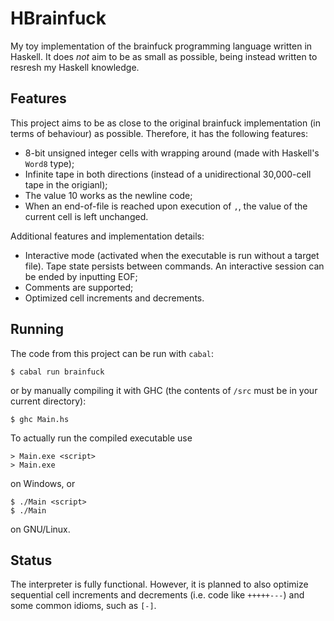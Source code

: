# HBrainfuck

My toy implementation of the brainfuck programming language written in Haskell. It does _not_ aim to be as small as possible, being instead written to resresh my Haskell knowledge.

## Features

This project aims to be as close to the original brainfuck implementation (in terms of behaviour) as possible. Therefore, it has the following features:
* 8-bit unsigned integer cells with wrapping around (made with Haskell's `Word8` type);
* Infinite tape in both directions (instead of a unidirectional 30,000-cell tape in the origianl);
* The value 10 works as the newline code;
* When an end-of-file is reached upon execution of `,`, the value of the current cell is left unchanged.

Additional features and implementation details:
* Interactive mode (activated when the executable is run without a target file). Tape state persists between commands. An interactive session can be ended by inputting EOF;
* Comments are supported;
* Optimized cell increments and decrements.

## Running

The code from this project can be run with `cabal`:

    $ cabal run brainfuck

or by manually compiling it with GHC (the contents of `/src` must be in your current directory):

    $ ghc Main.hs

To actually run the compiled executable use

    > Main.exe <script>
    > Main.exe

on Windows, or

    $ ./Main <script>
    $ ./Main

on GNU/Linux.

## Status

The interpreter is fully functional. However, it is planned to also optimize sequential cell increments and decrements (i.e. code like `+++++---`) and some common idioms, such as `[-]`.
